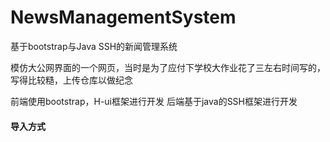 # NewsManagementSystem
基于bootstrap与Java SSH的新闻管理系统

模仿大公网界面的一个网页，当时是为了应付下学校大作业花了三左右时间写的，写得比较糙，上传仓库以做纪念

前端使用bootstrap，H-ui框架进行开发
后端基于java的SSH框架进行开发

#### 导入方式

